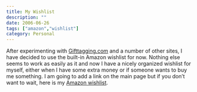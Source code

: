 ```yaml
---
title: My Wishlist
description: ""
date: 2006-06-26
tags: ["amazon","wishlist"]
category: Personal
---
```



<p>After experimenting with <a href="https://web.archive.org/web/20131211085122/http://www.gifttagging.com/">Gifttagging.com</a> and a number of other sites, I have decided to use the built-in Amazon wishlist for now.  Nothing else seems to work as easily as it and now I have a nicely organized wishlist for myself, either when I have some extra money or if someone wants to buy me something.  I am going to add a link on the main page but if you don’t want to wait, here is my <a href="https://web.archive.org/web/20131211085122/http://www.amazon.com/gp/registry/wishlist/1PKRV3MXPXOC3/102-2822245-3374526?reveal=unpurchased&amp;filter=all&amp;sort=priority&amp;layout=standard&amp;x=5&amp;y=6">Amazon wishlist</a>.</p>
